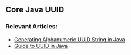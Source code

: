 ## Core Java UUID

### Relevant Articles: 
- [Generating Alphanumeric UUID String in Java](https://www.baeldung.com/java-generate-alphanumeric-uuid)
- [Guide to UUID in Java](http://www.baeldung.com/java-uuid)
